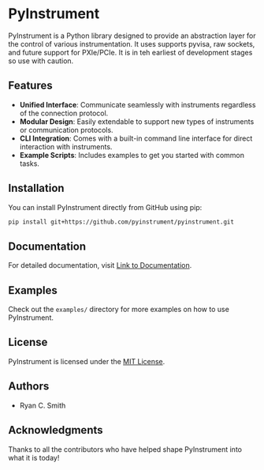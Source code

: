 # PyInstrument

PyInstrument is a Python library designed to provide an abstraction layer for the control of various instrumentation.
It uses supports pyvisa, raw sockets, and future support for PXIe/PCIe.  It is in teh earliest of development stages so use with caution.

## Features

- **Unified Interface**: Communicate seamlessly with instruments regardless of the connection protocol.
- **Modular Design**: Easily extendable to support new types of instruments or communication protocols.
- **CLI Integration**: Comes with a built-in command line interface for direct interaction with instruments.
- **Example Scripts**: Includes examples to get you started with common tasks.

## Installation

You can install PyInstrument directly from GitHub using pip:

```bash
pip install git+https://github.com/pyinstrument/pyinstrument.git
```

## Documentation

For detailed documentation, visit [Link to Documentation](docs/build//html/index.html).

## Examples

Check out the `examples/` directory for more examples on how to use PyInstrument.

## License

PyInstrument is licensed under the [MIT License](LICENSE).

## Authors

- Ryan C. Smith

## Acknowledgments

Thanks to all the contributors who have helped shape PyInstrument into what it is today!

